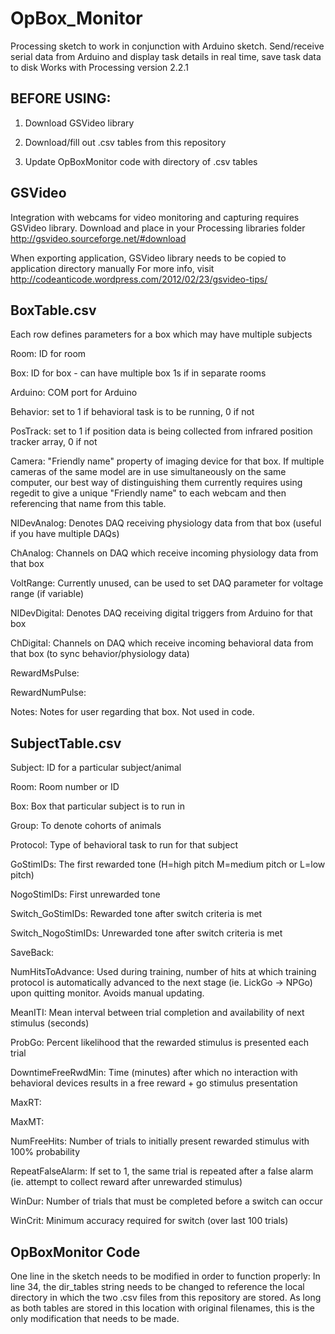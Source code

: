 # OpBox_Monitor
Processing sketch to work in conjunction with Arduino sketch. 
Send/receive serial data from Arduino and display task details in real time, save task data to disk
Works with Processing version 2.2.1

BEFORE USING:
--
1) Download GSVideo library

2) Download/fill out .csv tables from this repository

3) Update OpBoxMonitor code with directory of .csv tables



GSVideo
--
Integration with webcams for video monitoring and capturing requires GSVideo library.
Download and place in your Processing libraries folder
http://gsvideo.sourceforge.net/#download

When exporting application, GSVideo library needs to be copied to application directory manually
For more info, visit http://codeanticode.wordpress.com/2012/02/23/gsvideo-tips/

BoxTable.csv
-
Each row defines parameters for a box which may have multiple subjects

Room: ID for room

Box: ID for box - can have multiple box 1s if in separate rooms

Arduino: COM port for Arduino

Behavior: set to 1 if behavioral task is to be running, 0 if not

PosTrack: set to 1 if position data is being collected from infrared position tracker array, 0 if not

Camera: "Friendly name" property of imaging device for that box. If multiple cameras of the same model are in use simultaneously on the same computer, our best way of distinguishing them currently requires using regedit to give a unique "Friendly name" to each webcam and then referencing that name from this table.

NIDevAnalog: Denotes DAQ receiving physiology data from that box (useful if you have multiple DAQs)

ChAnalog: Channels on DAQ which receive incoming physiology data from that box

VoltRange: Currently unused, can be used to set DAQ parameter for voltage range (if variable)

NIDevDigital: Denotes DAQ receiving digital triggers from Arduino for that box

ChDigital: Channels on DAQ which receive incoming behavioral data from that box (to sync behavior/physiology data)

RewardMsPulse:

RewardNumPulse:

Notes: Notes for user regarding that box. Not used in code.

SubjectTable.csv
-
Subject: ID for a particular subject/animal

Room: Room number or ID

Box: Box that particular subject is to run in

Group: To denote cohorts of animals

Protocol: Type of behavioral task to run for that subject	

GoStimIDs: The first rewarded tone (H=high pitch M=medium pitch or L=low pitch)

NogoStimIDs: First unrewarded tone

Switch_GoStimIDs: Rewarded tone after switch criteria is met

Switch_NogoStimIDs: Unrewarded tone after switch criteria is met

SaveBack: 

NumHitsToAdvance: Used during training, number of hits at which training protocol is automatically advanced to the next stage (ie. LickGo -> NPGo) upon quitting monitor. Avoids manual updating.

MeanITI: Mean interval between trial completion and availability of next stimulus (seconds)

ProbGo: Percent likelihood that the rewarded stimulus is presented each trial

DowntimeFreeRwdMin: Time (minutes) after which no interaction with behavioral devices results in a free reward + go stimulus presentation

MaxRT:

MaxMT:

NumFreeHits: Number of trials to initially present rewarded stimulus with 100% probability

RepeatFalseAlarm: If set to 1, the same trial is repeated after a false alarm (ie. attempt to collect reward after unrewarded stimulus)

WinDur: Number of trials that must be completed before a switch can occur

WinCrit: Minimum accuracy required for switch (over last 100 trials)

OpBoxMonitor Code
-
One line in the sketch needs to be modified in order to function properly:
In line 34, the dir_tables string needs to be changed to reference the local directory in which the two .csv files from this repository are stored. As long as both tables are stored in this location with original filenames, this is the only modification that needs to be made.
